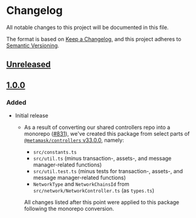 # Changelog
All notable changes to this project will be documented in this file.

The format is based on [Keep a Changelog](https://keepachangelog.com/en/1.0.0/),
and this project adheres to [Semantic Versioning](https://semver.org/spec/v2.0.0.html).

## [Unreleased]

## [1.0.0]
### Added
- Initial release
  - As a result of converting our shared controllers repo into a monorepo ([#831](https://github.com/MetaMask/controllers/pull/831)), we've created this package from select parts of [`@metamask/controllers` v33.0.0](https://github.com/MetaMask/controllers/tree/v33.0.0), namely:
    - `src/constants.ts`
    - `src/util.ts` (minus transaction-, assets-, and message manager-related functions)
    - `src/util.test.ts` (minus tests for transaction-, assets-, and message manager-related functions)
    - `NetworkType` and `NetworkChainsId` from `src/network/NetworkController.ts` (as `types.ts`)

    All changes listed after this point were applied to this package following the monorepo conversion.

[Unreleased]: https://github.com/MetaMask/controllers/compare/@metamask/controller-utils@1.0.0...HEAD
[1.0.0]: https://github.com/MetaMask/controllers/releases/tag/@metamask/controller-utils@1.0.0
